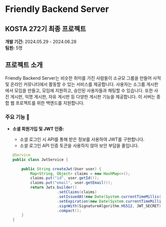 # Friendly Backend Server

## KOSTA 272기 최종 프로젝트
**개발 기간:** 2024.05.29 - 2024.06.28  
**팀원:** 5명

## 프로젝트 소개
Friendly Backend Server는 비슷한 취미를 가진 사람들이 소규모 그룹을 만들어 사적 및 온라인 커뮤니티에서 활동할 수 있는 서비스를 제공합니다. 사용자는 소그룹 게시판에서 모임을 만들고, 모임에 지원하고, 승인된 사용자들과 채팅할 수 있습니다. 또한 사진 게시판, 익명 게시판, 자유 게시판 등 다양한 게시판 기능을 제공합니다. 이 서버는 종합 웹 프로젝트를 위한 백엔드를 지원합니다.

### 주요 기능 🎁
- **소셜 회원가입 및 JWT 인증:**
  - 소셜 로그인 시 API를 통해 받은 정보를 사용하여 JWT를 구현합니다.
  - 소셜 로그인 API 인증 토큰을 사용하지 않아 보안 부담을 줄입니다.

  ```java
  @Service
  public class JwtService {
      
      public String createJwt(User user) {
          Map<String, Object> claims = new HashMap<>();
          claims.put("id", user.getId());
          claims.put("email", user.getEmail());
          return Jwts.builder()
                      .setClaims(claims)
                      .setIssuedAt(new Date(System.currentTimeMillis()))
                      .setExpiration(new Date(System.currentTimeMillis() + JWT_EXPIRATION))
                      .signWith(SignatureAlgorithm.HS512, JWT_SECRET)
                      .compact();
      }
  }
